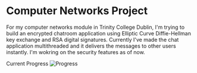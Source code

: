 # Computer Networks Project

For my computer networks module in Trinity College Dublin, I'm trying to build an encrypted chatroom application using Elliptic Curve Diffie-Hellman key exchange and RSA digital signatures.
Currently I've made the chat application multithreaded and it delivers the messages to other users instantly. I'm wokring on the security features as of now.

Current Progress
![Progress](https://i.ibb.co/4RnJkfX/Screenshot-2020-03-08-at-04-33-49.jpg)
